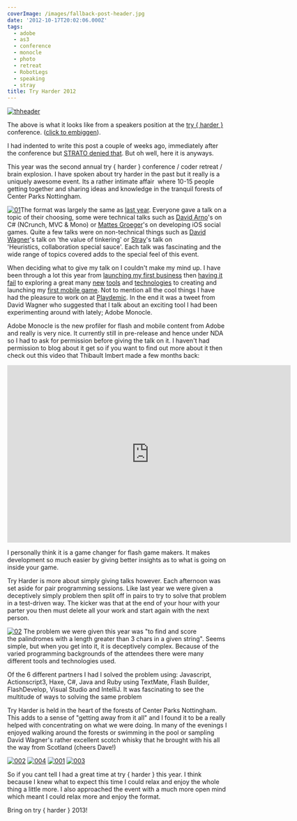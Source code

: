 ```yaml
---
coverImage: /images/fallback-post-header.jpg
date: '2012-10-17T20:02:06.000Z'
tags:
  - adobe
  - as3
  - conference
  - monocle
  - photo
  - retreat
  - RobotLegs
  - speaking
  - stray
title: Try Harder 2012
---
```


[![](https://mikecann.co.uk/wp-content/uploads/2012/10/thheader.jpg "thheader")](https://mikecann.co.uk/wp-content/uploads/2012/10/headfull.jpg)

The above is what it looks like from a speakers position at the [try { harder }](https://www.tryharder.org.uk/) conference. ([click to embiggen](https://mikecann.co.uk/wp-content/uploads/2012/10/headfull.jpg)).

<!-- more -->

I had indented to write this post a couple of weeks ago, immediately after the conference but [STRATO denied that](https://mikecann.co.uk/photos-personal/strato-and-the-customer-support-circle-of-doom/). But oh well, here it is anyways.

This year was the second annual try { harder } conference / coder retreat / brain explosion. I have spoken about try harder in the past but it really is a uniquely awesome event. Its a rather intimate affair  where 10-15 people getting together and sharing ideas and knowledge in the tranquil forests of Center Parks Nottingham.

[![](https://mikecann.co.uk/wp-content/uploads/2012/10/01-300x200.jpg "01")](https://mikecann.co.uk/wp-content/uploads/2012/10/01.jpg)The format was largely the same as [last year](https://mikecann.co.uk/programming/try-harder-my-haxe-slides-and-code/). Everyone gave a talk on a topic of their choosing, some were technical talks such as [David Arno](https://www.davidarno.org/)'s on C# (NCrunch, MVC &amp; Mono) or [Mattes Groeger](https://twitter.com/MattesGroeger)'s on developing iOS social games. Quite a few talks were on non-technical things such as [David Wagner](https://noiseandheat.com/)'s talk on 'the value of tinkering' or [Stray](https://www.xxcoder.net/)'s talk on 'Heuristics, collaboration special sauce'. Each talk was fascinating and the wide range of topics covered adds to the special feel of this event.

When deciding what to give my talk on I couldn't make my mind up. I have been through a lot this year from [launching my first business](https://mikecann.co.uk/business/introducing-printomi/) then [having it fail](https://mikecann.co.uk/printomi/sunsetting-printomi/) to exploring a great many [new](https://mikecann.co.uk/personal-project/terrainicles-webgl-haxe/) [tools](https://mikecann.co.uk/personal-project/conways-game-of-life-in-haxe-nme-massiveunit/) and [technologies](https://mikecann.co.uk/personal-project/hxaria-terraria-like-terrain-in-haxe-and-webgl/) to creating and launching my [first mobile game](https://mikecann.co.uk/personal-project/mr-nibbles-free-on-ios-android-browser/). Not to mention all the cool things I have had the pleasure to work on at [Playdemic](https://www.playdemic.com). In the end it was a tweet from David Wagner who suggested that I talk about an exciting tool I had been experimenting around with lately; Adobe Monocle.

Adobe Monocle is the new profiler for flash and mobile content from Adobe and really is very nice. It currently still in pre-release and hence under NDA so I had to ask for permission before giving the talk on it. I haven't had permission to blog about it get so if you want to find out more about it then check out this video that Thibault Imbert made a few months back:

<iframe src="https://player.vimeo.com/video/46917940?title=1&amp;byline=1&amp;portrait=1" frameborder="0" width="650" height="407"></iframe>

I personally think it is a game changer for flash game makers. It makes development so much easier by giving better insights as to what is going on inside your game.

Try Harder is more about simply giving talks however. Each afternoon was set aside for pair programming sessions. Like last year we were given a deceptively simply problem then split off in pairs to try to solve that problem in a test-driven way. The kicker was that at the end of your hour with your parter you then must delete all your work and start again with the next person.

[![](https://mikecann.co.uk/wp-content/uploads/2012/10/02-300x200.jpg "02")](https://mikecann.co.uk/wp-content/uploads/2012/10/02.jpg) The problem we were given this year was "to find and score the palindromes with a length greater than 3 chars in a given string". Seems simple, but when you get into it, it is deceptively complex. Because of the varied programming backgrounds of the attendees there were many different tools and technologies used.

Of the 6 different partners I had I solved the problem using: Javascript, Actionscript3, Haxe, C#, Java and Ruby using TextMate, Flash Builder, FlashDevelop, Visual Studio and IntelliJ. It was fascinating to see the multitude of ways to solving the same problem

Try Harder is held in the heart of the forests of Center Parks Nottingham. This adds to a sense of "getting away from it all" and I found it to be a really helped with concentrating on what we were doing. In many of the evenings I enjoyed walking around the forests or swimming in the pool or sampling David Wagner's rather excellent scotch whisky that he brought with his all the way from Scotland (cheers Dave!)

[![](https://mikecann.co.uk/wp-content/uploads/2012/10/002-300x200.jpg "002")](https://mikecann.co.uk/wp-content/uploads/2012/10/002.jpg) [![](https://mikecann.co.uk/wp-content/uploads/2012/10/004-300x200.jpg "004")](https://mikecann.co.uk/wp-content/uploads/2012/10/004.jpg) [![](https://mikecann.co.uk/wp-content/uploads/2012/10/001-300x200.jpg "001")](https://mikecann.co.uk/wp-content/uploads/2012/10/001.jpg) [![](https://mikecann.co.uk/wp-content/uploads/2012/10/003-300x200.jpg "003")](https://mikecann.co.uk/wp-content/uploads/2012/10/003.jpg)

So if you cant tell I had a great time at try { harder } this year. I think because I knew what to expect this time I could relax and enjoy the whole thing a little more. I also approached the event with a much more open mind which meant I could relax more and enjoy the format.

Bring on try { harder } 2013!
